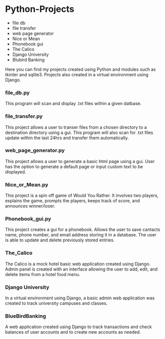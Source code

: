 # Python-Projects
<ul>
    <li>file db</li>
    <li>file transfer</li>
    <li>web page generator</li>
    <li>Nice or Mean</li>
    <li>Phonebook gui</li>
    <li>The Calico</li>
    <li>Django University</li>
    <li>Blubird Banking</li>
</ul>

<p>Here you can find my projects created using Python and modules such as tkinter and sqlite3. Projects also created in a virtual environment using Django.</p>

<h3>file_db.py</h3>
<p>This program will scan and display .txt files within a given datbase.</p>

<h3>file_transfer.py</h3>
<p>This project allows a user to transer files from a chosen directory to a destination directory using a gui. This program will also scan for .txt files update within the last 24hrs and transfer them automatically.</p>

<h3>web_page_generator.py</h3>
<p>This project allows a user to generate a basic html page using a gui. User has the option to generate a default page or input custom text to be displayed.</p>

<h3>Nice_or_Mean.py</h3>
<p>This project is a spin off game of Would You Rather. It involves two players, explains the game, prompts the players, keeps track of score, and announces winner/loser.</p>

<h3>Phonebook_gui.py</h3>
<p>This project creates a gui for a phonebook. Allows the user to save cantacts name, phone number, and email address storing it in a database. The user is able to update and delete previously stored entries.</p>

<h3>The_Calico</h3>
<p>The Calico is a mock hotel basic web application created using Django. Admin panel is created with an interface allowing the user to add, edit, and delete items from a hotel food menu.</p>

<h3>Django University</h3>
<p>In a virtual environment using Django, a basic admin web application was created to track university campuses and classes.</p>

<h3>BlueBirdBanking</h3>
<p>A web application created using Django to track transactions and check balances of user accounts and to create new accounts as needed.</p>